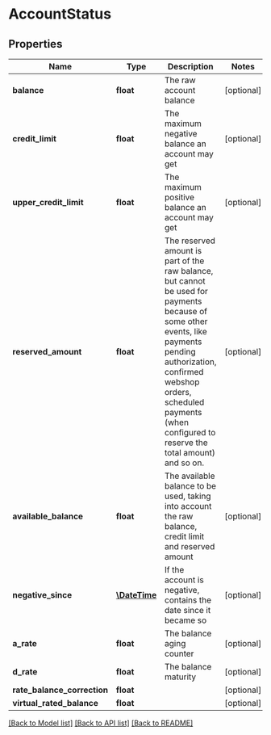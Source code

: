 # AccountStatus

## Properties
Name | Type | Description | Notes
------------ | ------------- | ------------- | -------------
**balance** | **float** | The raw account balance | [optional] 
**credit_limit** | **float** | The maximum negative balance an account may get | [optional] 
**upper_credit_limit** | **float** | The maximum positive balance an account may get | [optional] 
**reserved_amount** | **float** | The reserved amount is part of the raw balance, but cannot be used for payments because of some other events, like payments pending authorization, confirmed webshop orders, scheduled payments (when configured to reserve the total amount) and so on. | [optional] 
**available_balance** | **float** | The available balance to be used, taking into account the raw balance, credit limit and reserved amount | [optional] 
**negative_since** | [**\DateTime**](\DateTime.md) | If the account is negative, contains the date since it became so | [optional] 
**a_rate** | **float** | The balance aging counter | [optional] 
**d_rate** | **float** | The balance maturity | [optional] 
**rate_balance_correction** | **float** |  | [optional] 
**virtual_rated_balance** | **float** |  | [optional] 

[[Back to Model list]](../../README.md#documentation-for-models) [[Back to API list]](../../README.md#documentation-for-api-endpoints) [[Back to README]](../../README.md)


